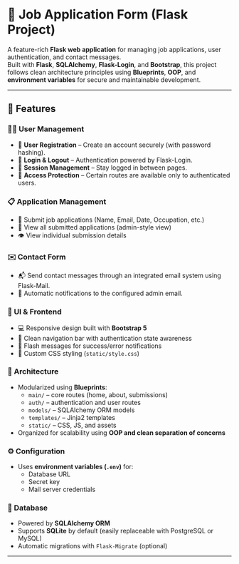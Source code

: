 # 🧾 Job Application Form (Flask Project)

A feature-rich **Flask web application** for managing job applications, user authentication, and contact messages.  
Built with **Flask**, **SQLAlchemy**, **Flask-Login**, and **Bootstrap**, this project follows clean architecture principles using **Blueprints**, **OOP**, and **environment variables** for secure and maintainable development.

---

## 🚀 Features

### 🧍‍♂️ User Management
- 🔑 **User Registration** – Create an account securely (with password hashing).
- 🔐 **Login & Logout** – Authentication powered by Flask-Login.
- 👤 **Session Management** – Stay logged in between pages.
- 🚫 **Access Protection** – Certain routes are available only to authenticated users.

### 📋 Application Management
- 📝 Submit job applications (Name, Email, Date, Occupation, etc.)
- 📂 View all submitted applications (admin-style view)
- 👁️ View individual submission details

### ✉️ Contact Form
- 📬 Send contact messages through an integrated email system using Flask-Mail.
- 💌 Automatic notifications to the configured admin email.

### 🎨 UI & Frontend
- 💻 Responsive design built with **Bootstrap 5**
- 🧭 Clean navigation bar with authentication state awareness
- 🌈 Flash messages for success/error notifications
- 🎨 Custom CSS styling (`static/style.css`)

### 🧱 Architecture
- Modularized using **Blueprints**:
  - `main/` – core routes (home, about, submissions)
  - `auth/` – authentication and user routes
  - `models/` – SQLAlchemy ORM models
  - `templates/` – Jinja2 templates
  - `static/` – CSS, JS, and assets
- Organized for scalability using **OOP and clean separation of concerns**

### ⚙️ Configuration
- Uses **environment variables (`.env`)** for:
  - Database URL
  - Secret key
  - Mail server credentials

### 💾 Database
- Powered by **SQLAlchemy ORM**
- Supports **SQLite** by default (easily replaceable with PostgreSQL or MySQL)
- Automatic migrations with `Flask-Migrate` (optional)

---
